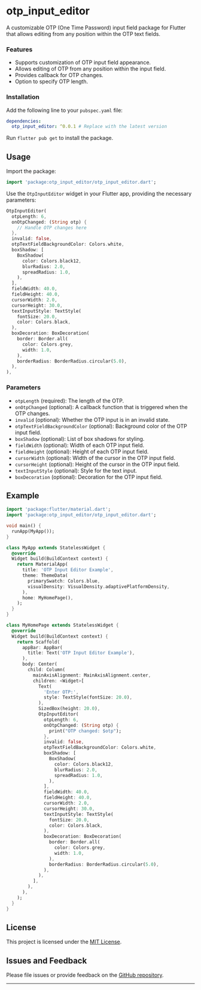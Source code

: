 # otp_input_editor

A customizable OTP (One Time Password) input field package for Flutter that allows editing from any position within the OTP text fields.

### Features

- Supports customization of OTP input field appearance.
- Allows editing of OTP from any position within the input field.
- Provides callback for OTP changes.
- Option to specify OTP length.

### Installation

Add the following line to your `pubspec.yaml` file:

```yaml
dependencies:
  otp_input_editor: ^0.0.1 # Replace with the latest version
```

Run `flutter pub get` to install the package.

## Usage

Import the package:

```dart
import 'package:otp_input_editor/otp_input_editor.dart';
```

Use the `OtpInputEditor` widget in your Flutter app, providing the necessary parameters:

```dart
OtpInputEditor(
  otpLength: 6,
  onOtpChanged: (String otp) {
    // Handle OTP changes here
  },
  invalid: false,
  otpTextFieldBackgroundColor: Colors.white,
  boxShadow: [
    BoxShadow(
      color: Colors.black12,
      blurRadius: 2.0,
      spreadRadius: 1.0,
    ),
  ],
  fieldWidth: 40.0,
  fieldHeight: 40.0,
  cursorWidth: 2.0,
  cursorHeight: 30.0,
  textInputStyle: TextStyle(
    fontSize: 20.0,
    color: Colors.black,
  ),
  boxDecoration: BoxDecoration(
    border: Border.all(
      color: Colors.grey,
      width: 1.0,
    ),
    borderRadius: BorderRadius.circular(5.0),
  ),
),

```

### Parameters

- `otpLength` (required): The length of the OTP.
- `onOtpChanged` (optional): A callback function that is triggered when the OTP changes.
- `invalid` (optional): Whether the OTP input is in an invalid state.
- `otpTextFieldBackgroundColor` (optional): Background color of the OTP input field.
- `boxShadow` (optional): List of box shadows for styling.
- `fieldWidth` (optional): Width of each OTP input field.
- `fieldHeight` (optional): Height of each OTP input field.
- `cursorWidth` (optional): Width of the cursor in the OTP input field.
- `cursorHeight` (optional): Height of the cursor in the OTP input field.
- `textInputStyle` (optional): Style for the text input.
- `boxDecoration` (optional): Decoration for the OTP input field.

## Example

```dart
import 'package:flutter/material.dart';
import 'package:otp_input_editor/otp_input_editor.dart';

void main() {
  runApp(MyApp());
}

class MyApp extends StatelessWidget {
  @override
  Widget build(BuildContext context) {
    return MaterialApp(
      title: 'OTP Input Editor Example',
      theme: ThemeData(
        primarySwatch: Colors.blue,
        visualDensity: VisualDensity.adaptivePlatformDensity,
      ),
      home: MyHomePage(),
    );
  }
}

class MyHomePage extends StatelessWidget {
  @override
  Widget build(BuildContext context) {
    return Scaffold(
      appBar: AppBar(
        title: Text('OTP Input Editor Example'),
      ),
      body: Center(
        child: Column(
          mainAxisAlignment: MainAxisAlignment.center,
          children: <Widget>[
            Text(
              'Enter OTP:',
              style: TextStyle(fontSize: 20.0),
            ),
            SizedBox(height: 20.0),
            OtpInputEditor(
              otpLength: 6,
              onOtpChanged: (String otp) {
                print("OTP changed: $otp");
              },
              invalid: false,
              otpTextFieldBackgroundColor: Colors.white,
              boxShadow: [
                BoxShadow(
                  color: Colors.black12,
                  blurRadius: 2.0,
                  spreadRadius: 1.0,
                ),
              ],
              fieldWidth: 40.0,
              fieldHeight: 40.0,
              cursorWidth: 2.0,
              cursorHeight: 30.0,
              textInputStyle: TextStyle(
                fontSize: 20.0,
                color: Colors.black,
              ),
              boxDecoration: BoxDecoration(
                border: Border.all(
                  color: Colors.grey,
                  width: 1.0,
                ),
                borderRadius: BorderRadius.circular(5.0),
              ),
            ),
          ],
        ),
      ),
    );
  }
}

```

## License

This project is licensed under the [MIT License](LICENSE).

## Issues and Feedback

Please file issues or provide feedback on the [GitHub repository](https://github.com/vidya-hub/otp_input_editor).

---
